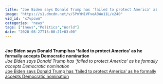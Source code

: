 ```yaml
---
title: "Joe Biden says Donald Trump has 'failed to protect America' as he formally accepts Democratic nomination"
image: "https://s1.dmcdn.net/v/SPmYM1VFveABWo11L/x240"
vid_id: "x7vpcwm"
categories: "news"
tags: ["Inews","Politics","World"]
date: "2020-08-27T15:00:21+03:00"
---
```

<br><b>Joe Biden says Donald Trump has 'failed to protect America' as he formally accepts Democratic nomination</b><br> <i>Joe Biden says Donald Trump has 'failed to protect America' as he formally accepts Democratic nomination</i><br> <u>Joe Biden says Donald Trump has 'failed to protect America' as he formally accepts Democratic nomination</u>
